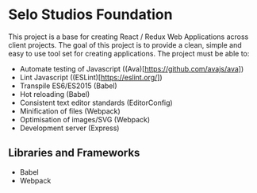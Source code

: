 # Selo Studios Foundation

This project is a base for creating React / Redux Web Applications across client projects. The goal of this project is to provide a clean, simple and easy to use tool set for creating applications. The project must be able to:

* Automate testing of Javascript ((Ava)[https://github.com/avajs/ava])
* Lint Javascript ((ESLint)[https://eslint.org/])
* Transpile ES6/ES2015 (Babel)
* Hot reloading (Babel)
* Consistent text editor standards (EditorConfig)
* Minification of files (Webpack)
* Optimisation of images/SVG (Webpack)
* Development server (Express)

## Libraries and Frameworks
* Babel
* Webpack
